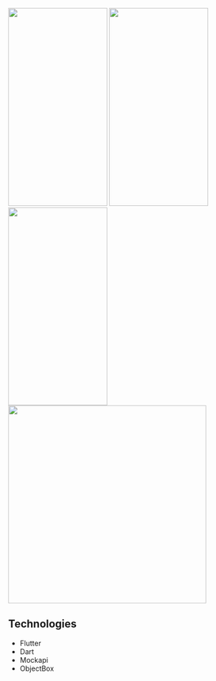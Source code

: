 
<img src="https://user-images.githubusercontent.com/37552687/170582133-9a29c987-bd53-4246-bf28-838e838c8be1.png" width="200" height="400" /> <img src="https://user-images.githubusercontent.com/37552687/170582138-a3d36e3d-6f98-4947-a2d3-c90d5b8365a4.png" width="200" height="400" /> <img src="https://user-images.githubusercontent.com/37552687/170582139-276114a0-bf6b-4f4b-b025-a70d714e7a3a.png" width="200" height="400" /> <img src="https://user-images.githubusercontent.com/37552687/170582128-ca7fca35-be6f-499f-b564-a9a0cafdf2c0.png" width="400" height="400" />

## Technologies
- Flutter
- Dart
- Mockapi
- ObjectBox
